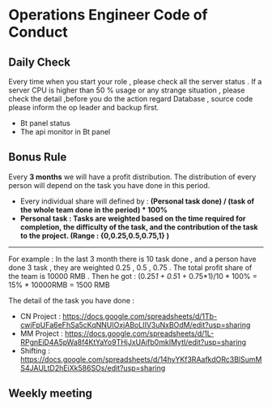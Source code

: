# Operations Engineer Code of Conduct



## Daily Check
Every time when you start your role , please check all the server status . If a server CPU is higher than 50 \% usage or any strange situation , please check the detail ,before you do the action regard Database , source code please inform the op leader and backup first. 

* Bt panel status
* The api monitor in Bt panel


## Bonus Rule
Every **3 months** we will have a profit distribution. The distribution of every person will depend on the task you have done in this period.  
* Every individual share will defined by :   **(Personal task done) / (task of the whole team done in the period) * 100%**  
* **Personal task : Tasks are weighted based on the time required for completion, the difficulty of the task, and the contribution of the task to the project. (Range : {0,0.25,0.5,0.75,1} )** 
****
For example : In the last 3 month there is 10 task done , and a person have done 3 task , they are weighted 0.25 , 0.5 , 0.75 . The total profit share of the team is 10000 RMB . Then he got : (0.25*1 + 0.5*1 + 0.75*1)/10 * 100% = 15% * 10000RMB = 1500 RMB  

The detail of the task you have done :  
* CN Project : https://docs.google.com/spreadsheets/d/1Tb-cwjFpUFa6eFhSa5cKqNNUIOxjABoLIIV3uNxBOdM/edit?usp=sharing
* MM Project : https://docs.google.com/spreadsheets/d/1L-RPgnEiD4A5pWa8f4KtYaYo9THjJxUAifb0mkIMytI/edit?usp=sharing
* Shifting : https://docs.google.com/spreadsheets/d/14hyYKf3RAafkdORc3BlSumMS4JAULtD2hEiXk586SOs/edit?usp=sharing

## Weekly meeting 
